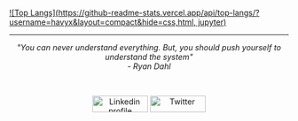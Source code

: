 [![Top Langs](https://github-readme-stats.vercel.app/api/top-langs/?username=havyx&layout=compact&hide=css,html, jupyter)](https://github.com/anuraghazra/github-readme-stats)
<hr \>
<p align="center">
   <i>"You can never understand everything. But, you should push yourself to understand the system"</i>
   <br>
   <i>- Ryan Dahl</i>
</p>       

<br>
<p align="center">
    <a href="https://www.linkedin.com/in/evertonsavio/" target="blank"><img alt="Linkedin profile" title="Linkedin" src="https://raw.githubusercontent.com/havyx/Havyx/master/assets/linkedin.svg" width="100" height="30" /></a>
    <a href="https://twitter.com/eversavio" target="blank"><img alt="Twitter" src="https://raw.githubusercontent.com/havyx/Havyx/master/assets/twitter.svg" title="Twitter" width="100" height="30" /></a>
</p>
 
  
 
